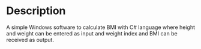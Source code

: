 # Description

A simple Windows software to calculate BMI with C# language where height and weight can be entered as input and weight index and BMI can be received as output.
